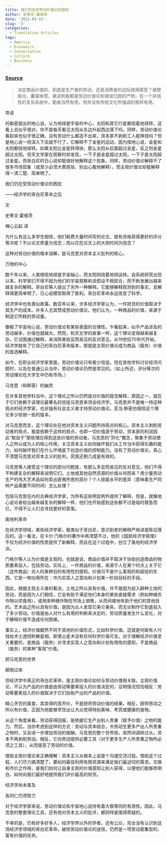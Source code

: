 ```yaml
---
title: 我们仍在受劳动价值论的困扰
author: 史蒂文·霍维茨
date: '2021-03-15'
slug: '3'
categories:
  - Translation Articles
tags:
  - America
  - Economics
  - Conservative
  - Culture
  - Business
---
```



### [Source](https://www.sohu.com/a/280667438_305502)

> 决定商品价值的，到底是生产者的劳动，还是消费者的边际效用感受？凿壁偷光、囊萤映雪、悬梁刺股都是劳动价值论和错误归因的产物，在一个非线性的复杂系统中，勤奋当然有用，但并没有传统文化所强调的那样有用。


导读

托勒密提出的地心说，认为地球是宇宙的中心，太阳和其它行星都绕着地球转，这看上去似乎很对，你不是每天看见太阳从东边升起西边落下吗。同样，劳动价值论看起来也似乎很正确，没有劳动什么都造不出来，资本家不剥削工人能挣钱吗？但是地心说一但深入下去就不行了，它解释不了金星的运动，因为按地心说，金星和太阳都绕地球转。如果太阳比金星转得快，那么太阳从后面超过金星，反之则金星超过太阳。但天文学家在观察时却发现，一下子是金星超过太阳，一下子是太阳超过金星。而哥白尼的日心说却能很好地解释这个现象。同样，劳动价值论解释不了很多市场现象（或至少必须大费周张、别出心裁地解释），而主观价值论却能解释得一清二楚、简单明了。

我们仍在受劳动价值论的困扰

——经济学的哥白尼革命之后

文

史蒂文·霍维茨



禅心云起 译

为什么有这么多学生相信，他们耗费大量时间写的论文，就有资格获得更好的评分等次呢？不以论文质量为信念；而以花在论文上的大把时间为信念？

这种对劳动价值的根本误解，是马克思对资本主义批判的核心。

万物的中心

数千年以来，人类相信地球是宇宙轴心，而太阳则绕着地球运转。自系统研究出现以来，科学家们不得不因为他们的宇宙观察和该假设不相契合，而不断发展出越来越复杂的解释。哥白尼等人提出了另外一种解释。它能够解释观测到的事实，且解释得更简单明了。日心说模型取得了胜利。哥白尼革命永远改变了科学。

经济学中也有类似故事。数百年以来，许多经济学家认为，一件财货的价值取决于其生产的成本。许多人尤其赞成劳动价值论。他们认为，一种商品的价值，来源于制造它所耗的劳动量。

像极了宇宙地心说，劳动价值论有某些表面的合理性。乍看起来，似乎产品涉及的劳动越多，价值也就越大。然而，和天文学的故事一样，这个理论变得越来越复杂，它试图通过解释，来消除某些显而易见的反对意见。从19世纪70年代开始，经济学就有了它自己的哥白尼革命版本，那就是主观价值论成为商品（服务）价值的首选解释。

如今，在职业经济学家里面，劳动价值论只有极少信徒。但在其他学科讨论经济问题时，以及在普通公众当中，劳动价值论仍然是常见的。（如上所述，评分等次的劳动理论在大学生中仍有市场。）

马克思（和斯密）的幽灵

在许多其他学科当中，这个理论之所以仍然是对价值的隐含解释，原因之一，就在于它们依赖于该理论最著名的信徒马克思来领会经济学。马克思并不是唯一持这种观点的经济学家，也非独有社会主义者才持劳动价值论。亚当·斯密也相信这个理论多少较弱一些的版本。

对马克思而言，这个理论处在他对资本主义问题所持观点的核心。资本主义剥削劳动者的观点，极度依赖于这样的观点，也即一切价值源于劳动，资本家的利润因此“取自于”那些理应得到这些价值的劳动者。马克思的“异化”概念，聚集于劳动使人之所以成为人的核心作用，关注资本主义如何破坏我们从工作当中获得乐趣的能力，如何破坏我们在什么环境底下创造价值的控制能力。没有了劳动价值论，真心不清楚马克思对资本主义的批判，究竟还剩几成是有效的。

马克思等人接受这个理论的部分问题是，有那么多显而易见的反对意见，他们不得不构建复杂的解释来说明它们。土地或其他自然资源的价值从何而来？用少量劳动生产的伟大艺术品如何卖出匪夷所思的高价？个人技能水平的差异（意味着生产同样产品需要不同时间）怎么处理？

包括马克思在内的古典经济学家，为所有这些明显例外提供了解释，但是，就像地心说论者给出越来越复杂的解释一样，他们也开始感到这些都不过是临时救急而已，不得不让人们去寻找更好的答案。

奥地利革命

在经济学领域，某些经济学家，极类似于哥白尼，意识到老的解释严格讲是陈旧落后的。这一看法，在卡尔·门格尔的著作中再清楚不过，他的《国民经济学原理》不仅为经济价值的性质提供了新解释，而且在这个过程中，创立了奥地利经济学派。

门格尔等人认为价值是主观的。也就是说，商品价值并不取决于协助创造商品的物质要素投入，包括劳动。实际上，一件商品的价值，来源于人在某个时点上关于它（这件商品）对人的某种目的有用性的感知。价值可不是什么客观的和超验的东西。它是一物功用所在：作为实现人之意向和计划某一阶段目标的手段。

因此，根据主观主义者的看法，土地之所以具有价值，并不是因为投入耕种土地的劳动，而是因为人们相信，它会有助于满足他们本身的某些直接需求（例如种植农作物以供食用），或用来种植作物在市场上销售，从而间接地有助于他们的其他目的。艺术品之所以具有价值，是因为众人发现它美仑美奂，而无论制作它到底投入了多少劳动。价值是由人对什么有用的判断来决定的，劳动质量发生什么变化，对于解释价值不造成任何困难。

事实上，经济价值截然不同于其他的价值形式，比如科学价值。这就是何故有人付钱给术士透彻析解星相，即使占星术没有任何科学价值可言。对于理解经济价值至关重要的，是商品（服务）对寻求实现人之意向和计划有用性的感知，不是商品（服务）的某种“客观”价值。

把马克思的世界

颠倒过来

但经济学中真正的哥白尼革命，是主观价值论如何与劳动价值相关联。主观价值论，不认为产品的价值是由劳动等要素投入的价值决定的，证明情况恰恰相反：劳动等要素投入的价值取决于它们协助产出的产品的价值。

精心烹饪的美食，其卖得的高市价，不是厨师劳动价值的结果。相反，厨师劳动之所以有价值，正因为他能够烹饪出让大众觉得特别美味、考究或健康的食物。

从这个角度来看，劳动获得回报，是依据它生产出别人贵重（赋予价值）之物的能力。然后，当你考虑到这样的方式：劳动与资本结合，令劳动生更多产出人所贵重之物时，又会进一步增加劳动的报酬。马克思的整个世界观，突然间调转过头。资本不再剥削劳动。相反，它向劳动提供必要工具（对于更多生产人所贵重之物所必须之工具），从而提高了劳动的价值。

借助主观价值论来正确理解：资本主义从根本上说是个沟通交流过程。借助这个过程，人们尽力搞清楚了，要如何最佳利用有限资源来满足我们最迫切的需求。交换和市价之作用，是我们如何让自身主观的价值感知让别人获得，以便他们能够弄明白，如何向我们最好地提供我们评价最高的财货。

经济学尚未普及

各同仁仍须努力

对于经济学家来说，劳动价值论和宇宙地心说持有着大致等同的有效性。因此，马克思的整套理论工具，还有他对资本主义的批评，都同样是值得质疑的。

不幸的是，仍有好多好多人，经济学界以外的学者，还有公众，完全没有认识到这场经济学领域的哥白尼革命。破除劳动价值论的迷信，仍然是一项劳动密集型的、富有价值的任务。

